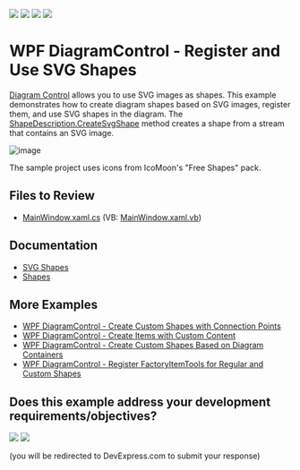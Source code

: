 <!-- default badges list -->
![](https://img.shields.io/endpoint?url=https://codecentral.devexpress.com/api/v1/VersionRange/128585302/16.1.4%2B)
[![](https://img.shields.io/badge/Open_in_DevExpress_Support_Center-FF7200?style=flat-square&logo=DevExpress&logoColor=white)](https://supportcenter.devexpress.com/ticket/details/T478161)
[![](https://img.shields.io/badge/📖_How_to_use_DevExpress_Examples-e9f6fc?style=flat-square)](https://docs.devexpress.com/GeneralInformation/403183)
[![](https://img.shields.io/badge/💬_Leave_Feedback-feecdd?style=flat-square)](#does-this-example-address-your-development-requirementsobjectives)
<!-- default badges end -->

# WPF DiagramControl - Register and Use SVG Shapes

[Diagram Control](https://docs.devexpress.com/WPF/115046/controls-and-libraries/diagram-control) allows you to use SVG images as shapes. This example demonstrates how to create diagram shapes based on SVG images, register them, and use SVG shapes in the diagram. The [ShapeDescription.CreateSvgShape](https://docs.devexpress.com/CoreLibraries/DevExpress.Diagram.Core.ShapeDescription.CreateSvgShape(String--String--Stream--Boolean--Func-Size--IEnumerable-Point----String--String)) method creates a shape from a stream that contains an SVG image.

![image](https://github.com/DevExpress-Examples/wpf-diagram-register-and-use-svg-shapes/assets/65009440/93bcaf31-a520-42d4-8070-ecb7f7f8e9ea)

The sample project uses icons from IcoMoon's "Free Shapes" pack.

## Files to Review

* [MainWindow.xaml.cs](./CS/DiagramSVGItemsWpf/MainWindow.xaml.cs) (VB: [MainWindow.xaml.vb](./VB/DiagramSVGItemsWpf/MainWindow.xaml.vb))

## Documentation

* [SVG Shapes](https://docs.devexpress.com/WPF/117321/controls-and-libraries/diagram-control/diagram-items/svg-shapes)
* [Shapes](https://docs.devexpress.com/WPF/116099/controls-and-libraries/diagram-control/diagram-items/shapes)

## More Examples

* [WPF DiagramControl - Create Custom Shapes with Connection Points](https://github.com/DevExpress-Examples/wpf-diagramdesigner-create-custom-shapes-with-connection-points)
* [WPF DiagramControl - Create Items with Custom Content](https://github.com/DevExpress-Examples/wpf-diagramcontrol-create-items-with-custom-content)
* [WPF DiagramControl - Create Custom Shapes Based on Diagram Containers](https://github.com/DevExpress-Examples/wpf-diagram-create-custom-shapes-based-on-diagram-containers)
* [WPF DiagramControl - Register FactoryItemTools for Regular and Custom Shapes](https://github.com/DevExpress-Examples/wpf-diagram-register-factoryitemtools-for-shapes)
<!-- feedback -->
## Does this example address your development requirements/objectives?

[<img src="https://www.devexpress.com/support/examples/i/yes-button.svg"/>](https://www.devexpress.com/support/examples/survey.xml?utm_source=github&utm_campaign=wpf-diagram-register-and-use-svg-shapes&~~~was_helpful=yes) [<img src="https://www.devexpress.com/support/examples/i/no-button.svg"/>](https://www.devexpress.com/support/examples/survey.xml?utm_source=github&utm_campaign=wpf-diagram-register-and-use-svg-shapes&~~~was_helpful=no)

(you will be redirected to DevExpress.com to submit your response)
<!-- feedback end -->
